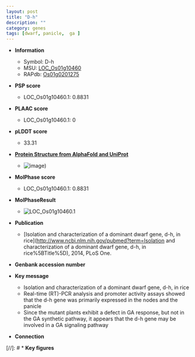 ```yaml
---
layout: post
title: "D-h"
description: ""
category: genes
tags: [dwarf, panicle,  ga ]
---
```


* **Information**  
    + Symbol: D-h  
    + MSU: [LOC_Os01g10460](http://rice.plantbiology.msu.edu/cgi-bin/ORF_infopage.cgi?orf=LOC_Os01g10460)  
    + RAPdb: [Os01g0201275](http://rapdb.dna.affrc.go.jp/viewer/gbrowse_details/irgsp1?name=Os01g0201275)  

* **PSP score**  
    + LOC_Os01g10460.1: 0.8831 

* **PLAAC score**  
    + LOC_Os01g10460.1: 0 

* **pLDDT score**
    + 33.31

* **[Protein Structure from AlphaFold and UniProt](https://www.uniprot.org/uniprotkb/A0A0P0V067/entry#structure)**
    + ![image](https://ricepsp.github.io/images/A/AF-A0A0P0V067-F1.png))

* **MolPhase score**
    + LOC_Os01g10460.1: 0.8831

* **MolPhaseResult**
    + ![LOC_Os01g10460.1](https://ricepsp.github.io/pictures/LOC_Os01g/LOC_Os01g10460.1.png)

* **Publication**  
    + [Isolation and characterization of a dominant dwarf gene, d-h, in rice](http://www.ncbi.nlm.nih.gov/pubmed?term=Isolation and characterization of a dominant dwarf gene, d-h, in rice%5BTitle%5D), 2014, PLoS One.

* **Genbank accession number**  

* **Key message**  
    + Isolation and characterization of a dominant dwarf gene, d-h, in rice
    + Real-time (RT)-PCR analysis and promoter activity assays showed that the d-h gene was primarily expressed in the nodes and the panicle
    + Since the mutant plants exhibit a defect in GA response, but not in the GA synthetic pathway, it appears that the d-h gene may be involved in a GA signaling pathway

* **Connection**  

[//]: # * **Key figures**  


